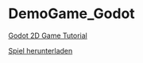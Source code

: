 # DemoGame_Godot

[Godot 2D Game Tutorial](https://docs.godotengine.org/de/4.x/getting_started/first_2d_game/index.html)

[Spiel herunterladen](https://github.com/AndreRathlos/DemoGame_Godot/main/DemoGame.exe)

